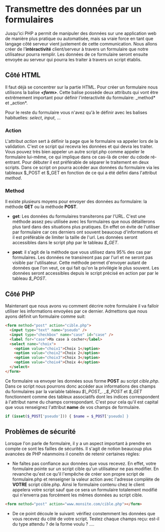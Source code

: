 # Transmettre des données par un formulaires

Jusqu'ici PHP a permit de manipuler des données sur une application web de manière plus pratique ou automatisée, mais sa vraie force en tant que langage côté serveur vient justement de cette communication. Nous allons créer de l'**intéractivité** client/serveur à travers un formulaire que notre utilisateur pourra remplir. Les données de ce formulaire seront ensuite envoyée au serveur qui pourra les traiter à travers un script établis.

## Côté HTML

Il faut déjà se concentrer sur la partie HTML. Pour créer un formulaire nous utilisons la balise _**\<form>**_. Cette balise possède deux attributs qui vont être extrêmement important pour définir l'interactivité du formulaire: \_method* et \_action*.

Pour le reste du formulaire vous n'avez qu'à le définir avec les balises habituelles: _select_, _input_, ...

### Action

L'attribut _action_ sert à définir la page que le formulaire va appeler lors de la validation. C'est ce script qui recevra les données et qui devra les traiter. Vous pouvez très bien appeler un autre script.php comme appeler le formulaire lui-même, ce qui implique dans ce cas-là de créer du cdode ré-entrant. Pour débuter il est préférable de séparer le traitement en deux scripts. Dans ce script on pourra accéder aux données du formulaire via les tableaux $\_POST et $\_GET en fonction de ce qui a été défini dans l'attribut _method_.

### Method

Il existe plusieurs moyens pour envoyer des données au formulaire: la méthode **GET** ou la méthode **POST**.

- **get**: Les données du formulaires transiterons par l'URL. C'est une méthode assez peu utilisée avec les formulaires que nous détaillerons plus tard dans des situations plus pratiques. En effet on évite de l'utiliser par formulaire car ces derniers ont souvent beaucoup d'informations et il est préférable de limiter la taille de l'url. Les données seront accessibles dans le script php par le tableau _$\_GET_.

- **post**: il s'agit de la méthode que vous utilisez dans 95% des cas par formulaires. Les données ne transireont pas par l'url et ne seront pas visible par l'utilisateur. Cette méthode permet d'envoyer autant de données que l'on veut, ce qui fait qu'on la privilégie le plus souvent. Les données seront accessibles depuis le script précisé en action par par le tableau _$\_POST_.

## Côté PHP

Maintenant que nous avons vu comment décrire notre formulaire il va falloir utiliser les informations envoyées par ce dernier. Admettons que nous ayons définit un formulaire comme suit:

```html
<form method="post" action="cible.php">
  <input type="text" name="pseudo" />
  <input type="checkbox" name="case" id="case" />
  <label for="case">Ma case à cocher</label>
  <select name="choix">
    <option value="choix1">Choix 1</option>
    <option value="choix2">Choix 2</option>
    <option value="choix3">Choix 3</option>
    <option value="choix4">Choix 4</option>
  </select>
</form>
```

Ce formulaire va envoyer les données sous forme **POST** au script _cible.php_.
Dans ce script nous pourrons donc accéder aux informations des champs du formulaires par la variable tableau _$\_POST_.
_$\_POST_ et _$\_GET_ fonctionnent comme des tableux associatifs dont les indices correspondent à l'attribut name du champs correspondant. C'est pour cela qu'il est capital que vous renseignez l'attribut **name** de vos champs de formulaire.

```php
if (isset($_POST['pseudo'])) { $name = $_POST['pseudo] }
```

## Problèmes de sécurité

Lorsque l'on parle de formulaire, il y a un aspect important à prendre en compte ce sont les failles de sécurités. Il s'agit de notion beaucoup plus avancées de PHP néanmoins il coneitn de retenir certaines règles:

- Ne faîtes pas confiance aux données que vous recevez. En effet, votre formulaire pointe sur un script cible qu'un utilisateur ne pas modifier. En revanche qu'est ce qu'il l'empêche de créer son propre script de formulaire.php et renseigner la valeur action avec l'adresse complète de **VOTRE** script cible.php. Ainsi le formulaire contenu chez le client appelera votre script sauf que ce sera un formulaire totalement modifié qui n'enverra pas forcément les mêmes données au script cible.

```html
<form method="post" action="www.monsite.com/cible.php"></form>
```

- De ce point découle le suivant: vérifiez constemment les données que vous recevez du côté de votre script. Testez chaque champs reçu: est-il du type attendu ? de la forme voulu ? ....
